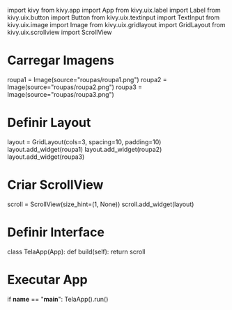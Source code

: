 import kivy
from kivy.app import App
from kivy.uix.label import Label
from kivy.uix.button import Button
from kivy.uix.textinput import TextInput
from kivy.uix.image import Image
from kivy.uix.gridlayout import GridLayout
from kivy.uix.scrollview import ScrollView

# Carregar Imagens
roupa1 = Image(source="roupas/roupa1.png")
roupa2 = Image(source="roupas/roupa2.png")
roupa3 = Image(source="roupas/roupa3.png")

# Definir Layout
layout = GridLayout(cols=3, spacing=10, padding=10)
layout.add_widget(roupa1)
layout.add_widget(roupa2)
layout.add_widget(roupa3)

# Criar ScrollView
scroll = ScrollView(size_hint=(1, None))
scroll.add_widget(layout)

# Definir Interface
class TelaApp(App):
    def build(self):
        return scroll

# Executar App
if __name__ == "__main__":
    TelaApp().run()
    
